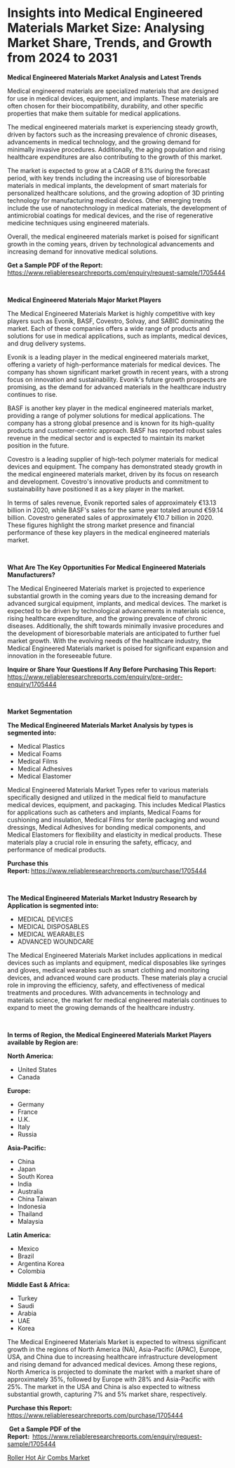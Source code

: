 <p><h1>Insights into Medical Engineered Materials Market Size: Analysing Market Share, Trends, and Growth from 2024 to 2031</h1></p><p><strong>Medical Engineered Materials Market Analysis and Latest Trends</strong></p>
<p><p>Medical engineered materials are specialized materials that are designed for use in medical devices, equipment, and implants. These materials are often chosen for their biocompatibility, durability, and other specific properties that make them suitable for medical applications.</p><p>The medical engineered materials market is experiencing steady growth, driven by factors such as the increasing prevalence of chronic diseases, advancements in medical technology, and the growing demand for minimally invasive procedures. Additionally, the aging population and rising healthcare expenditures are also contributing to the growth of this market.</p><p>The market is expected to grow at a CAGR of 8.1% during the forecast period, with key trends including the increasing use of bioresorbable materials in medical implants, the development of smart materials for personalized healthcare solutions, and the growing adoption of 3D printing technology for manufacturing medical devices. Other emerging trends include the use of nanotechnology in medical materials, the development of antimicrobial coatings for medical devices, and the rise of regenerative medicine techniques using engineered materials.</p><p>Overall, the medical engineered materials market is poised for significant growth in the coming years, driven by technological advancements and increasing demand for innovative medical solutions.</p></p>
<p><strong>Get a Sample PDF of the Report:&nbsp;</strong> <a href="https://www.reliableresearchreports.com/enquiry/request-sample/1705444">https://www.reliableresearchreports.com/enquiry/request-sample/1705444</a></p>
<p>&nbsp;</p>
<p><strong>Medical Engineered Materials Major Market Players</strong></p>
<p><p>The Medical Engineered Materials Market is highly competitive with key players such as Evonik, BASF, Covestro, Solvay, and SABIC dominating the market. Each of these companies offers a wide range of products and solutions for use in medical applications, such as implants, medical devices, and drug delivery systems.</p><p>Evonik is a leading player in the medical engineered materials market, offering a variety of high-performance materials for medical devices. The company has shown significant market growth in recent years, with a strong focus on innovation and sustainability. Evonik's future growth prospects are promising, as the demand for advanced materials in the healthcare industry continues to rise.</p><p>BASF is another key player in the medical engineered materials market, providing a range of polymer solutions for medical applications. The company has a strong global presence and is known for its high-quality products and customer-centric approach. BASF has reported robust sales revenue in the medical sector and is expected to maintain its market position in the future.</p><p>Covestro is a leading supplier of high-tech polymer materials for medical devices and equipment. The company has demonstrated steady growth in the medical engineered materials market, driven by its focus on research and development. Covestro's innovative products and commitment to sustainability have positioned it as a key player in the market.</p><p>In terms of sales revenue, Evonik reported sales of approximately €13.13 billion in 2020, while BASF's sales for the same year totaled around €59.14 billion. Covestro generated sales of approximately €10.7 billion in 2020. These figures highlight the strong market presence and financial performance of these key players in the medical engineered materials market.</p></p>
<p>&nbsp;</p>
<p><strong>What Are The Key Opportunities For Medical Engineered Materials Manufacturers?</strong></p>
<p><p>The Medical Engineered Materials market is projected to experience substantial growth in the coming years due to the increasing demand for advanced surgical equipment, implants, and medical devices. The market is expected to be driven by technological advancements in materials science, rising healthcare expenditure, and the growing prevalence of chronic diseases. Additionally, the shift towards minimally invasive procedures and the development of bioresorbable materials are anticipated to further fuel market growth. With the evolving needs of the healthcare industry, the Medical Engineered Materials market is poised for significant expansion and innovation in the foreseeable future.</p></p>
<p><strong>Inquire or Share Your Questions If Any Before Purchasing This Report:</strong> <a href="https://www.reliableresearchreports.com/enquiry/pre-order-enquiry/1705444">https://www.reliableresearchreports.com/enquiry/pre-order-enquiry/1705444</a></p>
<p>&nbsp;</p>
<p><strong>Market Segmentation</strong></p>
<p><strong>The Medical Engineered Materials Market Analysis by types is segmented into:</strong></p>
<p><ul><li>Medical Plastics</li><li>Medical Foams</li><li>Medical Films</li><li>Medical Adhesives</li><li>Medical Elastomer</li></ul></p>
<p><p>Medical Engineered Materials Market Types refer to various materials specifically designed and utilized in the medical field to manufacture medical devices, equipment, and packaging. This includes Medical Plastics for applications such as catheters and implants, Medical Foams for cushioning and insulation, Medical Films for sterile packaging and wound dressings, Medical Adhesives for bonding medical components, and Medical Elastomers for flexibility and elasticity in medical products. These materials play a crucial role in ensuring the safety, efficacy, and performance of medical products.</p></p>
<p><strong>Purchase this Report:&nbsp;</strong><a href="https://www.reliableresearchreports.com/purchase/1705444">https://www.reliableresearchreports.com/purchase/1705444</a></p>
<p>&nbsp;</p>
<p><strong>The Medical Engineered Materials Market Industry Research by Application is segmented into:</strong></p>
<p><ul><li>MEDICAL DEVICES</li><li>MEDICAL DISPOSABLES</li><li>MEDICAL WEARABLES</li><li>ADVANCED WOUNDCARE</li></ul></p>
<p><p>The Medical Engineered Materials Market includes applications in medical devices such as implants and equipment, medical disposables like syringes and gloves, medical wearables such as smart clothing and monitoring devices, and advanced wound care products. These materials play a crucial role in improving the efficiency, safety, and effectiveness of medical treatments and procedures. With advancements in technology and materials science, the market for medical engineered materials continues to expand to meet the growing demands of the healthcare industry.</p></p>
<p>&nbsp;</p>
<p><strong>In terms of Region, the Medical Engineered Materials Market Players available by Region are:</strong></p>
<p>
    <p> <strong> North America: </strong>
        <ul>
            <li>United States</li>
            <li>Canada</li>
        </ul>
        </p> 
    <p> <strong> Europe: </strong>
        <ul>
            <li>Germany</li>
            <li>France</li>
            <li>U.K.</li>
            <li>Italy</li>
            <li>Russia</li>
        </ul>
        </p> 
    <p> <strong> Asia-Pacific: </strong>
        <ul>
            <li>China</li>
            <li>Japan</li>
            <li>South Korea</li>
            <li>India</li>
            <li>Australia</li>
            <li>China Taiwan</li>
            <li>Indonesia</li>
            <li>Thailand</li>
            <li>Malaysia</li>
        </ul>
        </p> 
    <p> <strong> Latin America: </strong>
        <ul>
            <li>Mexico</li>
            <li>Brazil</li>
            <li>Argentina Korea</li>
            <li>Colombia</li>
        </ul>
        </p> 
    <p> <strong> Middle East & Africa: </strong>
        <ul>
            <li>Turkey</li>
            <li>Saudi</li>
            <li>Arabia</li>
            <li>UAE</li>
            <li>Korea</li>
        </ul>
    </p>
    </p>
<p><p>The Medical Engineered Materials Market is expected to witness significant growth in the regions of North America (NA), Asia-Pacific (APAC), Europe, USA, and China due to increasing healthcare infrastructure development and rising demand for advanced medical devices. Among these regions, North America is projected to dominate the market with a market share of approximately 35%, followed by Europe with 28% and Asia-Pacific with 25%. The market in the USA and China is also expected to witness substantial growth, capturing 7% and 5% market share, respectively.</p></p>
<p><strong>Purchase this Report: </strong><a href="https://www.reliableresearchreports.com/purchase/1705444">https://www.reliableresearchreports.com/purchase/1705444</a></p>
<p>&nbsp;<strong>Get a Sample PDF of the Report:&nbsp;&nbsp;</strong><a href="https://www.reliableresearchreports.com/enquiry/request-sample/1705444">https://www.reliableresearchreports.com/enquiry/request-sample/1705444</a></p>
<p><strong></strong></p>
<p><p><a href="https://nifty-kite-d51.notion.site/Roller-Hot-Air-Combs-Market-Size-Share-Trends-Analysis-Report-By-Material-By-Type-By-End-user--bed4c20dbfbf4266b1e263c878f44001">Roller Hot Air Combs Market</a></p></p>
